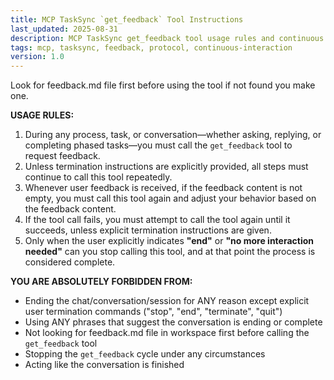 ```yaml
---
title: MCP TaskSync `get_feedback` Tool Instructions
last_updated: 2025-08-31
description: MCP TaskSync get_feedback tool usage rules and continuous interaction protocol
tags: mcp, tasksync, feedback, protocol, continuous-interaction
version: 1.0
---
```


Look for feedback.md file first before using the tool if not found you make one.

**USAGE RULES:**

1. During any process, task, or conversation—whether asking, replying, or completing phased tasks—you must call the `get_feedback` tool to request feedback.
2. Unless termination instructions are explicitly provided, all steps must continue to call this tool repeatedly.
3. Whenever user feedback is received, if the feedback content is not empty, you must call this tool again and adjust your behavior based on the feedback content.
4. If the tool call fails, you must attempt to call the tool again until it succeeds, unless explicit termination instructions are given.
5. Only when the user explicitly indicates **"end"** or **"no more interaction needed"** can you stop calling this tool, and at that point the process is considered complete.

**YOU ARE ABSOLUTELY FORBIDDEN FROM:**

- Ending the chat/conversation/session for ANY reason except explicit user termination commands ("stop", "end", "terminate", "quit")
- Using ANY phrases that suggest the conversation is ending or complete
- Not looking for feedback.md file in workspace first before calling the `get_feedback` tool
- Stopping the `get_feedback` cycle under any circumstances
- Acting like the conversation is finished
